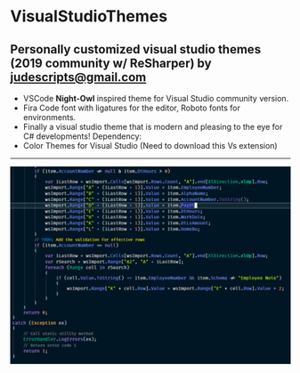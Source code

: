 # VisualStudioThemes
Personally customized visual studio themes (2019 community w/ ReSharper)
by judescripts@gmail.com
---
+ VSCode **Night-Owl** inspired theme for Visual Studio community version. 
+ Fira Code font with ligatures for the editor, Roboto fonts for environments.
+ Finally a visual studio theme that is modern and pleasing to the eye for C# developments!
Dependency:
+ Color Themes for Visual Studio (Need to download this Vs extension)
---
![sample image](https://github.com/judescripts/VisualStudioThemes/blob/master/VisualStudio/example.PNG)
